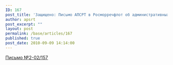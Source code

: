 ```yaml
---
ID: 167
post_title: 'Защищено: Письмо АПСРТ в Росморречфлот об административных барьерах'
author: apsrt
post_excerpt: ""
layout: post
permalink: /base/articles/167
published: true
post_date: 2010-09-09 14:14:00
---
```

<a href="http://www.apsrt.ru/docs/sw11.doc"><span style="text-decoration:underline;">Письмо №2-02/157</span></a>